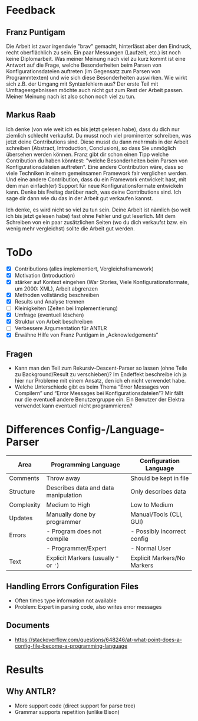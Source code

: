 # Feedback

## Franz Puntigam

Die Arbeit ist zwar irgendwie "brav" gemacht, hinterlässt aber den
Eindruck, recht oberflächlich zu sein. Ein paar Messungen (Laufzeit,
etc.) ist noch keine Diplomarbeit. Was meiner Meinung nach viel zu kurz
kommt ist eine Antwort auf die Frage, welche Besonderheiten beim Parsen
von Konfigurationsdateien auftreten (im Gegensatz zum Parsen von
Programmtexten) und wie sich diese Besonderheiten auswirken. Wie wirkt
sich z.B. der Umgang mit Syntaxfehlern aus? Der erste Teil mit
Umfrageergebnissen möchte auch nicht gut zum Rest der Arbeit passen.
Meiner Meinung nach ist also schon noch viel zu tun.

## Markus Raab

Ich denke (von wie weit ich es bis jetzt gelesen habe), dass du dich nur
ziemlich schlecht verkaufst. Du musst noch viel prominenter schreiben,
was jetzt deine Contributions sind. Diese musst du dann mehrmals in der
Arbeit schreiben (Abstract, Introduction, Conclusion), so dass Sie
unmöglich übersehen werden können. Franz gibt dir schon einen Tipp
welche Contribution du haben könntest: "welche Besonderheiten beim
Parsen von Konfigurationsdateien auftreten". Eine andere Contribution
wäre, dass so viele Techniken in einem gemeinsamen Framework fair
verglichen werden. Und eine andere Contribution, dass du ein Framework
entwickelt hast, mit dem man einfach(er) Support für neue
Konfigurationsformate entwickeln kann. Denke bis Freitag darüber nach,
was deine Contributions sind. Ich sage dir dann wie du das in der Arbeit
gut verkaufen kannst.

Ich denke, es wird nicht so viel zu tun sein. Deine Arbeit ist nämlich
(so weit ich bis jetzt gelesen habe) fast ohne Fehler und gut leserlich.
Mit dem Schreiben von ein paar zusätzlichen Seiten (wo du dich verkaufst
bzw. ein wenig mehr vergleichst) sollte die Arbeit gut werden.

# ToDo

- [x] Contributions (alles implementiert, Vergleichsframework)
- [x] Motivation (Introduction)
- [x] stärker auf Kontext eingehen (War Stories, Viele Konfigurationsformate, um 2000: XML), Arbeit abgrenzen
- [x] Methoden vollständig beschreiben
- [x] Results und Analyse trennen
- [ ] Kleinigkeiten (Zeiten bei Implementierung)
- [x] Umfrage (eventuell löschen)
- [x] Struktur von Arbeit beschreiben
- [ ] Verbessere Argumentation für ANTLR
- [x] Erwähne Hilfe von Franz Puntigam in „Acknowledgements“

## Fragen

- Kann man den Teil zum Rekursiv-Descent-Parser so lassen (ohne Teile zu Background/Result zu verschieben)? Im Endeffekt beschreibe ich ja hier nur Probleme mit einem Ansatz, den ich eh nicht verwendet habe.
- Welche Unterschiede gibt es beim Thema “Error Messages von Compilern” und “Error Messages bei Konfigurationsdateien”? Mir fällt nur die eventuell andere Benutzergruppe ein. Ein Benutzer der Elektra verwendet kann eventuell nicht programmieren?

# Differences Config-/Language-Parser

| Area       | Programming Language                  | Configuration Language      |
| ---------- | ------------------------------------- | --------------------------- |
| Comments   | Throw away                            | Should be kept in file      |
| Structure  | Describes data and data manipulation  | Only describes data         |
| Complexity | Medium to High                        | Low to Medium               |
| Updates    | Manually done by programmer           | Manual/Tools (CLI, GUI)     |
| Errors     | - Program does not compile            | - Possibly incorrect config |
|            | - Programmer/Expert                   | - Normal User               |
| Text       | Explicit Markers (usually `"` or `'`) | Explicit Markers/No Markers |

## Handling Errors Configuration Files

- Often times type information not available
- Problem: Expert in parsing code, also writes error messages

## Documents

- https://stackoverflow.com/questions/648246/at-what-point-does-a-config-file-become-a-programming-language

# Results

## Why ANTLR?

- More support code (direct support for parse tree)
- Grammar supports repetition (unlike Bison)
